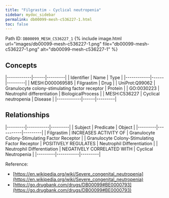 ```yaml
---
title: "Filgrastim - Cyclical neutropenia"
sidebar: mydoc_sidebar
permalink: db00099-mesh-c536227-1.html
toc: false 
---
```



Path ID: `DB00099_MESH_C536227_1`
{% include image.html url="images/db00099-mesh-c536227-1.png" file="db00099-mesh-c536227-1.png" alt="db00099-mesh-c536227-1" %}

## Concepts

|------------|------|---------|
| Identifier | Name | Type    |
|------------|------|---------|
| MESH:D000069585 | Filgrastim | Drug |
| UniProt:Q99062 | Granulocyte colony-stimulating factor receptor | Protein |
| GO:0030223 | Neutrophil differentiation | BiologicalProcess |
| MESH:C536227 | Cyclical neutropenia | Disease |
|------------|------|---------|

## Relationships

|---------|-----------|---------|
| Subject | Predicate | Object  |
|---------|-----------|---------|
| Filgrastim | INCREASES ACTIVITY OF | Granulocyte Colony-Stimulating Factor Receptor |
| Granulocyte Colony-Stimulating Factor Receptor | POSITIVELY REGULATES | Neutrophil Differentiation |
| Neutrophil Differentiation | NEGATIVELY CORRELATED WITH | Cyclical Neutropenia |
|---------|-----------|---------|

Reference: 
  - [https://en.wikipedia.org/wiki/Severe_congenital_neutropenia](https://en.wikipedia.org/wiki/Severe_congenital_neutropenia)
  - [https://go.drugbank.com/drugs/DB00099#BE0000793](https://go.drugbank.com/drugs/DB00099#BE0000793)
